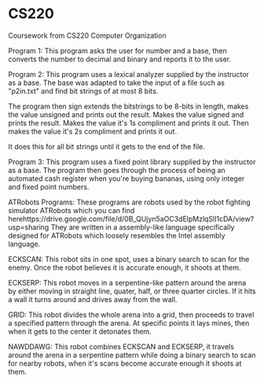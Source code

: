 # CS220
Coursework from CS220 Computer Organization

Program 1:
This program asks the user for number and a base, then converts the number to decimal and binary and reports it to the user.


Program 2:
This program uses a lexical analyzer supplied by the instructor as a base.  The base was adapted to take the input of a file such as "p2in.txt" and find bit strings of at most 8 bits.

The program then sign extends the bitstrings to be 8-bits in length, makes the value unsigned and prints out the result.  Makes the value signed and prints the result.  Makes the value it's 1s compliment and prints it out.  Then makes the value it's 2s compliment and prints it out.

It does this for all bit strings until it gets to the end of the file.


Program 3:
This program uses a fixed point library supplied by the instructor as a base.  The program then goes through the process of being an automated cash register when you're buying bananas, using only integer and fixed point numbers.




ATRobots Programs:
These programs are robots used by the robot fighting simulator ATRobots which you can find herehttps://drive.google.com/file/d/0B_QUjyn5aOC3dElpMzlqSlI1cDA/view?usp=sharing
They are written in a assembly-like language specifically designed for ATRobots which loosely resembles the Intel assembly language.


ECKSCAN:
This robot sits in one spot, uses a binary search to scan for the enemy. Once the robot believes it is accurate enough, it shoots at them.


ECKSERP:
This robot moves in a serpentine-like pattern around the arena by either moving in straight line, quater, half, or three quarter circles.  If it hits a wall it turns around and drives away from the wall.


GRID:
This robot divides the whole arena into a grid, then proceeds to travel a specified pattern through the arena.  At specific points it lays mines, then when it gets to the center it detonates them.

NAWDDAWG:
This robot combines ECKSCAN and ECKSERP, it travels around the arena in a serpentine pattern while doing a binary search to scan for nearby robots, when it's scans become accurate enough it shoots at them.

